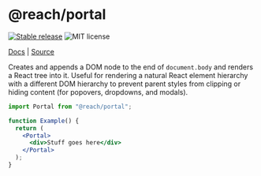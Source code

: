 # @reach/portal

[![Stable release](https://img.shields.io/npm/v/@reach/portal.svg)](https://npm.im/@reach/portal) ![MIT license](https://badgen.now.sh/badge/license/MIT)

[Docs](https://reacttraining.com/reach-ui/portal) | [Source](https://github.com/reach/reach-ui/tree/master/packages/portal)

Creates and appends a DOM node to the end of `document.body` and renders a React tree into it. Useful for rendering a natural React element hierarchy with a different DOM hierarchy to prevent parent styles from clipping or hiding content (for popovers, dropdowns, and modals).

```jsx
import Portal from "@reach/portal";

function Example() {
  return (
    <Portal>
      <div>Stuff goes here</div>
    </Portal>
  );
}
```
